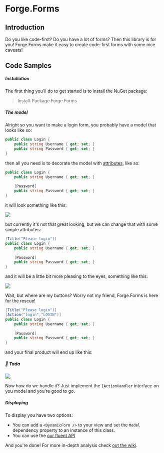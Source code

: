 # Forge.Forms

## Introduction

Do you like code-first? Do you have a lot of forms? Then this library is for you! Forge.Forms make it easy to create code-first forms with some nice caveats!        

## Code Samples

##### Installation

The first thing you'll do to get started is to install the NuGet package:

> Install-Package Forge.Forms

##### The model

Alright so you want to make a login form, you probably have a model that looks like so:

```cs
public class Login {
    public string Username { get; set; }
    public string Password { get; set; }    
}
```

then all you need is to decorate the model with [attributes](https://github.com/WPF-Forge/Forge.Forms/wiki/Annotations), like so:

```cs
public class Login {
    public string Username { get; set; }
    
    [Password]    
    public string Password { get; set; }    
}
```

it will look something like this:

![](https://github.com/WPF-Forge/Forge.Forms/blob/master/images/login-1.png?raw=true)

but currently it's not that great looking, but we can change that with some simple attributes:

```cs
[Title("Please login")]
public class Login {
    public string Username { get; set; }
    
    [Password]    
    public string Password { get; set; }    
}
```

and it will be a little bit more pleasing to the eyes, something like this:

![](https://github.com/WPF-Forge/Forge.Forms/blob/master/images/login-2.png?raw=true)

Wait, but where are my buttons? Worry not my friend, Forge.Forms is here for the rescue!

```cs
[Title("Please login")]
[Action("login","LOGIN")]
public class Login {
    public string Username { get; set; }
    
    [Password]    
    public string Password { get; set; }    
}
```

and your final product will end up like this:

##### :tada: Tada
![](https://github.com/WPF-Forge/Forge.Forms/blob/master/images/login-3.png?raw=true)

Now how do we handle it? Just implement the ```IActionHandler``` interface on you model and you're good to go.

##### Displaying
To display you have two options:

* You can add a ```<DynamicForm />``` to your view and set the ```Model``` dependency property to an instance of this class.
* You can use the [our fluent API]()

And you're done! For more in-depth analysis check [out the wiki](https://github.com/WPF-Forge/Forge.Forms/wiki).
